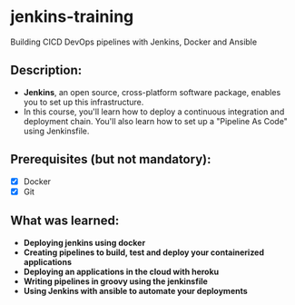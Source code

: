 # jenkins-training

Building CICD DevOps pipelines with Jenkins, Docker and Ansible

## Description:

- **Jenkins**, an open source, cross-platform software package, enables you to set up this infrastructure.
- In this course, you'll learn how to deploy a continuous integration and deployment chain. You'll also learn how to set up a "Pipeline As Code" using Jenkinsfile.

## Prerequisites (but not mandatory):
- [x] Docker
- [x] Git

## What was learned:

- **Deploying jenkins using docker**
- **Creating pipelines to build, test and deploy your containerized applications**
- **Deploying an applications in the cloud with heroku**
- **Writing pipelines in groovy using the jenkinsfile**
- **Using Jenkins with ansible to automate your deployments**
